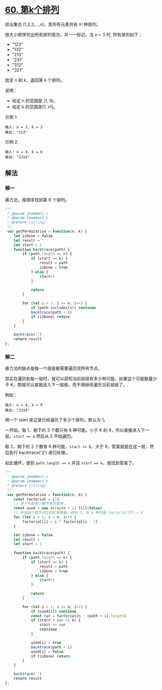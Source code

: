 # [60. 第k个排列](https://leetcode-cn.com/problems/permutation-sequence/)
给出集合 [1,2,3,…,n]，其所有元素共有 n! 种排列。

按大小顺序列出所有排列情况，并一一标记，当 n = 3 时, 所有排列如下：

* "123"
* "132"
* "213"
* "231"
* "312"
* "321"

给定 n 和 k，返回第 k 个排列。

说明：

* 给定 n 的范围是 [1, 9]。
* 给定 k 的范围是[1,  n!]。

示例 1:
```
输入: n = 3, k = 3
输出: "213"
```
示例 2:
```
输入: n = 4, k = 9
输出: "2314"
```
## 解法
### 解一
暴力法，按顺序找到第 K 个排列。
```js
/**
 * @param {number} n
 * @param {number} k
 * @return {string}
 */
 var getPermutation = function(n, k) {
    let isDone = false
    let result = ''
    let start = 1
    function backtrace(path) {
        if (path.length == n) {
            if (start == k) {
                result = path
                isDone = true
            } else {
                start++
            }
            
            return
        }

        for (let i = 1; i <= n; i++) {
            if (path.includes(i)) continue
            backtrace(path + i)
            if (isDone) return
        }
    }

    backtrace('')
    return result
};
```
### 解二
暴力法的缺点是每一个层级都需要遍历完所有节点。

其实在遍历到每一层时，就可以获知当前层级有多少种可能，如果这个可能数量少于 K，那就可以直接进入下一层级，而不用继续遍历当前层级了。

例如：
```
输入: n = 4, k = 9
输出: "2314"
```
用一个 start 来记录已经遍历了多少个排列，默认为 1。

一开始，取 1，剩下的 3 个数只有 6 种可能。小于 K 的 9，所以直接进入下一层，`start += 6` 然后从 2 开始遍历。

取 2，剩下的 3 个数有 6 种可能，`start += 6`，大于 9，答案就是在这一层，然后执行 backtrace('2') 递归处理。

如此循环，直到 `path.length == n` 并且 `start == k`，就找到答案了。
```js
/**
 * @param {number} n
 * @param {number} k
 * @return {string}
 */
 var getPermutation = function(n, k) {
    const factorial = [1]
    // 用于判断某个数字是否使用
    const used = new Array(n + 1).fill(false)
    // 存储每个数字对应的阶乘数量，例如 3，有 6 种可能 factorial[3] = 6
    for (let i = 1; i < n; i++) {
        factorial[i] = i * factorial[i - 1]
    }

    let isDone = false
    let result = ''
    let start = 1
    
    function backtrace(path) {
        if (path.length == n) {
            if (start == k) {
                result = path
                isDone = true
            } else {
                start++
            }
            
            return
        }

        for (let i = 1; i <= n; i++) {
            if (used[i]) continue
            const cur = factorial[n - (path + i).length]
            if (start + cur <= k) {
                start += cur
                continue
            }

            used[i] = true
            backtrace(path + i)
            used[i] = false
            if (isDone) return
        }
    }

    backtrace('')
    return result
};
```
